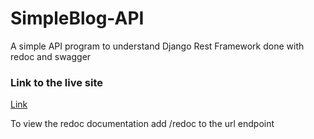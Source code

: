# SimpleBlog-API
A simple API program to understand Django Rest Framework done with redoc and swagger

### Link to the live site
[Link](DanielAdewole.pythonanywhere.com)

To view the redoc documentation
add /redoc to the url endpoint